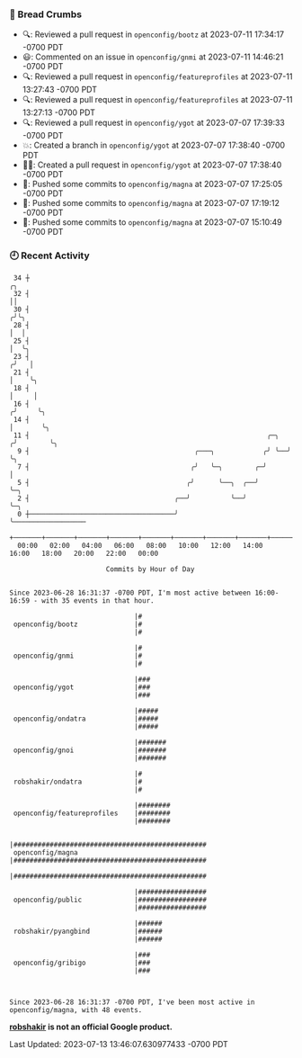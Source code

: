 ### 🍞 Bread Crumbs

 * 🔍: Reviewed a pull request in  `openconfig/bootz` at 2023-07-11 17:34:17 -0700 PDT
 * 😃: Commented on an issue in `openconfig/gnmi` at 2023-07-11 14:46:21 -0700 PDT
 * 🔍: Reviewed a pull request in  `openconfig/featureprofiles` at 2023-07-11 13:27:43 -0700 PDT
 * 🔍: Reviewed a pull request in  `openconfig/featureprofiles` at 2023-07-11 13:27:13 -0700 PDT
 * 🔍: Reviewed a pull request in  `openconfig/ygot` at 2023-07-07 17:39:33 -0700 PDT
 * 💥: Created a branch in `openconfig/ygot` at 2023-07-07 17:38:40 -0700 PDT
 * ✍🏼: Created a pull request in `openconfig/ygot` at 2023-07-07 17:38:40 -0700 PDT
 * 🚢: Pushed some commits to `openconfig/magna` at 2023-07-07 17:25:05 -0700 PDT
 * 🚢: Pushed some commits to `openconfig/magna` at 2023-07-07 17:19:12 -0700 PDT
 * 🚢: Pushed some commits to `openconfig/magna` at 2023-07-07 15:10:49 -0700 PDT

### 🕘 Recent Activity
```
 34 ┼                                                                    ╭╮
 32 ┤                                                                    ││
 30 ┤                                                                   ╭╯╰╮
 28 ┤                                                                   │  │
 25 ┤                                                                   │  ╰╮
 23 ┤                                                                  ╭╯   │
 21 ┤                                                                  │    ╰╮
 18 ┤                                                                  │     │
 16 ┤                                                                 ╭╯     ╰╮
 14 ┤                                                                 │       ╰╮
 11 ┤                                                           ╭─╮  ╭╯        ╰╮
  9 ┤                                         ╭───╮            ╭╯ ╰──╯          ╰╮
  7 ┤                                        ╭╯   ╰─╮        ╭─╯                 │
  5 ┤                                       ╭╯      ╰──╮  ╭──╯                   ╰─╮
  2 ┤                                    ╭──╯          ╰──╯                        ╰─╮
  0 ┼────────────────────────────────────╯                                           ╰──────────────────
    +───────+───────+───────+───────+───────+───────+───────+───────+───────+───────+───────+───────+────
  00:00   02:00   04:00   06:00   08:00   10:00   12:00   14:00   16:00   18:00   20:00   22:00   00:00   

						Commits by Hour of Day


Since 2023-06-28 16:31:37 -0700 PDT, I'm most active between 16:00-16:59 - with 35 events in that hour.

```



```
                               |#
 openconfig/bootz              |#
                               |#

                               |#
 openconfig/gnmi               |#
                               |#

                               |###
 openconfig/ygot               |###
                               |###

                               |#####
 openconfig/ondatra            |#####
                               |#####

                               |#######
 openconfig/gnoi               |#######
                               |#######

                               |#
 robshakir/ondatra             |#
                               |#

                               |########
 openconfig/featureprofiles    |########
                               |########

                               |################################################
 openconfig/magna              |################################################
                               |################################################

                               |#################
 openconfig/public             |#################
                               |#################

                               |######
 robshakir/pyangbind           |######
                               |######

                               |###
 openconfig/gribigo            |###
                               |###



Since 2023-06-28 16:31:37 -0700 PDT, I've been most active in openconfig/magna, with 48 events.

```
**[robshakir](mailto:robjs@google.com) is not an official Google product.**  


Last Updated: 2023-07-13 13:46:07.630977433 -0700 PDT
